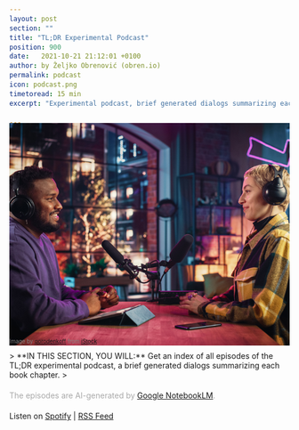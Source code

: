 ```yaml
---
layout: post
section: ""
title: "TL;DR Experimental Podcast"
position: 900
date:   2021-10-21 21:12:01 +0100
author: by Željko Obrenović (obren.io)
permalink: podcast
icon: podcast.png
timetoread: 15 min
excerpt: "Experimental podcast, brief generated dialogs summarizing each book chapter. The episodes are AI-generated by Google NotebookLM."

---
```

<img style="margin-top: -20px; width: 100%; height: 400px; object-fit: cover" src="assets/images/istock/iStock-1409652094.jpg">
<div style="font-size: 70%; margin-top: -16px; color: grey; margin-bottom: 12px">
Image by <a target="_blank" href="https://www.istockphoto.com/en/portfolio/gorodenkoff">gorodenkoff</a> from <a target="_blank" href="https://www.istockphoto.com/">iStock</a>
</div>
> **IN THIS SECTION, YOU WILL:** Get an index of all episodes of the TL;DR experimental podcast, a brief generated dialogs summarizing each book chapter.
>

<style>
 .quote {
     border-left: 8px solid #d9ead3;
     padding-left: 36px;
     margin-top: 30px;
     margin-bottom: 40px;
     font-size: 130%;
     font-style: normal;
     color:#888;
 }
    @media only screen and (max-width: 768px) {
        [class= "quote"] {
            display: none;
        }
    }
h2 {
  margin-top: 40px;
}
h3 {
  margin-top: 40px;
}
.title {
  font-size: 120%;
}
.subtitle {
  font-size: 100%;
  color: grey;
}
</style>
<script>
    const podcasts = [
        {   
            title: "Pre-Seasons: Digging Into the Why",
            episodes:[ 
                {
                    title: "Introduction",
                    subtitle: "A summary of the <a href='intro'>introduction</a> chapter.",
                    file: "intro.mp3",
                    spotify: "https://open.spotify.com/episode/5SSpNetZevRe4h0NCig9cJ?si=03cdce5ef5094958",
                    notebooklm: "https://notebooklm.google.com/notebook/9f3e8678-91a4-42e3-bcbc-d50b2190132b/audio"
                },
                {
                    title: "Context & Goals",
                    subtitle: "Summary of the <a href='context'>context</a> and <a href='goals'>goals</a> chapters.",
                    file: "context-and-goals.mp3",
                    spotify: "https://open.spotify.com/episode/6zqsjQMnHMU6W06V4o2w9q?si=9e71085abda64e8b",
                    notebooklm: "https://notebooklm.google.com/notebook/ecdd13d1-bc07-4381-8dc8-2ad4388989a4/audio" 
                }
            ]
        },
        {   
            title: "Season 1: The Framework",
            episodes:[ 
                {
                    title: "Grounded Architecture Framework Overview",
                    subtitle: "A summary of the <a href='grounded-architecture'>Grounded Architecture Framework</a> chapter.",
                    file: "framework.mp3",
                    notebooklm: "https://notebooklm.google.com/notebook/5465acf5-c410-47bb-bc53-4f7f6ea8153d/audio",
                    spotify: "https://open.spotify.com/episode/067kXwqPb3DMe4pNYMTDvv?si=5cdfae54d97c42aa"
                },
                {
                    title: "Lightweight Architectural Analytics",
                    subtitle: "Summary of the <a href='analytics'>Lightweight Architectural Analytics</a> chapter.",
                    notebooklm: "https://notebooklm.google.com/notebook/0631d3e5-c779-4145-ab20-167150d20415/audio",
                    file: "analytics.mp3",
                    spotify: "https://open.spotify.com/episode/00DKKmGoLhditLNCvbHTBW?si=31c33a1d8c4e4fef"
                },
                {
                    title: "Collaborative Networks",
                    subtitle: "Summary of the <a href='people'>Collaborative Networks</a> chapter.",
                    notebooklm: "https://notebooklm.google.com/notebook/bcbf5980-925d-4f16-97f8-55a9291324e6/audio",
                    file: "people.mp3",
                    spotify: "https://open.spotify.com/episode/0CrTzVSl9QNfFSi92QgHpn?si=200873a5ba174bf2"
                },
                {
                    title: "Operating Model: General Principles",
                    subtitle: "Summary of the <a href='operating-model'>Operating Model: General Principles</a> chapter.",
                    notebooklm: "https://notebooklm.google.com/notebook/4d8e9eed-e5be-4de9-ad8f-b3eb41a8d168/audio",
                    file: "operating-model.mp3",
                    spotify: "https://open.spotify.com/episode/5h48h1zmrMHCKIdvKvrWjK?si=96e10bef94c143c7"
                },
                {
                    title: "Cooperation-Based Operating Model: Six Simple Rules",
                    subtitle: "Summary of the <a href='six-simple-rules'>Six Simple Rules</a> chapter.",
                    notebooklm: "https://notebooklm.google.com/notebook/6600f5da-8ecf-41e3-8e0c-4b603193edfc/audio",
                    file: "six-simple-rules.mp3",
                    spotify: "https://open.spotify.com/episode/3w1SxajFCOgJ80oIdubQE7?si=8028da4b439d4fe9"
                },
                {
                    title: "Operating Model: Nudge, Taxation, Mandates",
                    subtitle: "Summary of the <a href='governance'>Nudge, Taxation, Mandates</a> chapter.",
                    notebooklm: "https://notebooklm.google.com/notebook/d0753e7c-53b6-44f2-8a42-88d19bea20e5/audio",
                    file: "governance.mp3",
                    spotify: "https://open.spotify.com/episode/2UTAYFVJoWRmvX5CvJsJST?si=83969e560b6c4886"
                },
                {
                    title: "Transforming Organizations with Grounded Architecture",
                    subtitle: "Summary of the <a href='transforming'>Transforming Organizations with Grounded Architecture</a> chapter.",
                    notebooklm: "https://notebooklm.google.com/notebook/ac5ec316-146e-4d3f-88ba-c3bb8c6a8cbc/audio",
                    file: "transforming.mp3",
                    spotify: "https://open.spotify.com/episode/2Z7tUlCP5BGGQzljXtW6Tf?si=6a9188d95e184d95"
                }
            ]
        },
        {   
            title: "Season 2: On Being Architect",
            episodes:[ 
                {
                    title: "On Being Architect",
                    subtitle: "A summary of the <a href='being-architect'>On Being Architect</a> introduction chapter.",
                    file: "being-architect.mp3",
                    notebooklm: "https://notebooklm.google.com/notebook/176191ad-c48c-429c-987a-129a4e75a001/audio",
                    spotify: "https://open.spotify.com/episode/0kS3XyLgOoQgjx4wsyfif1?si=hHV8N6DpS5G10ir7PE9YaQ"
                },
                {
                    title: "Building Skills",
                    subtitle: "A summary of the <a href='skills'>Building Skills</a> chapter.",
                    file: "skills.mp3",
                    notebooklm: "https://notebooklm.google.com/notebook/b68fd27d-70a7-4bd8-830b-33eeab97c6d6/audio",
                    spotify: "https://open.spotify.com/episode/4i9GcceqvrbPZ7XwVgpMAO?si=75AssaZXR7CFULaPtWVHWQ"
                },
                {
                    title: "Making Impact",
                    subtitle: "A summary of the <a href='impact'>Making Impact</a> chapter.",
                    file: "impact.mp3",
                    notebooklm: "https://notebooklm.google.com/notebook/a7053d30-ac48-413c-b0cb-d4f477d0dc71/audio",
                    spotify: "https://open.spotify.com/episode/3IcKdwPbkfPX0ZqSfREwb4?si=diPB2DuYR0Gb1uaOjB7hmQ"
                },
                {
                    title: "Leadership Traits",
                    subtitle: "A summary of the <a href='leadership'>Leadership Traits</a> chapter.",
                    file: "leadership.mp3",
                    notebooklm: "https://notebooklm.google.com/notebook/5d568d79-411f-48d4-81d0-0b6b5e2ded6d/audio",
                    spotify: "https://open.spotify.com/episode/2tlTR5giWoHFjG7pRUCD0p?si=HQPhu78zRX2idM9twzfHdw"
                },
                {
                    title: "Thinking Like an Architect: Architects as Superglue",
                    subtitle: "A summary of the <a href='superglue'>Thinking Like an Architect: Architects as Superglue</a> chapter.",
                    file: "superglue.mp3",
                    notebooklm: "https://notebooklm.google.com/notebook/3fc369b1-f059-4948-a014-cbde400bda3b/audio",
                    spotify: "https://open.spotify.com/episode/6SKAbxK0KYD9zgX2fofdJT?si=yKJw-V-xQj66FrTmFKm4mw"
                },
                {
                    title: "Thinking Like an Architect: Balancing Curiosity, Doubt, Vision, and Skepticism",
                    subtitle: "A summary of the <a href='balancing'>Thinking Like an Architect: Balancing Curiosity, Doubt, Vision, and Skepticism</a> chapter.",
                    file: "balancing.mp3",
                    notebooklm: "https://notebooklm.google.com/notebook/a49239a5-2d7f-470a-8501-d9ed66eaab20/audio",
                    spotify: "https://open.spotify.com/episode/1VY8J9LhSPjQvbHCkN2y7I?si=sEFc9RHLSt6ObyxW8CnbgA"
                },
                {
                    title: "Architects' Career Paths",
                    subtitle: "A summary of the <a href='career-paths'>Architects' Career Paths</a> chapter.",
                    file: "career-paths.mp3",
                    notebooklm: "https://notebooklm.google.com/notebook/d9bf380f-9695-4634-b3e0-f5ae3e3f3245/audio",
                    spotify: "https://open.spotify.com/episode/1zf0ZMvOZoawADSG9E1s0l?si=_G56cvMBRtSPUUQ8uLQ8OA"
                }
            ]
        },
        {   
            title: "Season 3: On Human Complexity",
            episodes:[ 
                {
                    title: "On Human Complexity",
                    subtitle: "A summary of the <a href='human-complexity'>On Human Complexity</a> introduction chapter.",
                    file: "human-complexity.mp3",
                    notebooklm: "https://notebooklm.google.com/notebook/edafeb4c-6e4e-4ebd-a331-91d9b3e57242/audio",
                    spotify: "https://open.spotify.com/episode/1QGRyF9eHOcOftpbaZm6Wv?si=Zb5dTbDiQLOKpIvvPnao1Q"
                },
                {
                    title: "The Culture Map: Architects' Culture Compass",
                    subtitle: "A summary of the <a href='culture-map'>The Culture Map: Architects' Culture Compass</a> chapter.",
                    file: "culture-map.mp3",
                    notebooklm: "https://notebooklm.google.com/notebook/8a6ea5b2-b09b-41d9-b573-14566f918c82/audio",
                    spotify: "https://open.spotify.com/episode/5DNNUjMolzJz5hvw2o6JH3?si=E63LplSPT8y5GTGVwHKoKw"
                },
                {
                    title: "The Culture Map (Confrontational Style)",
                    subtitle: "A second take on the <a href='culture-map'>The Culture Map: Architects' Culture Compass</a> chapter. This time hosts use a confrontational style to illustrate impact of cultural differences on communication and disagreements.",
                    file: "culture-map-confrontational.mp3",
                    notebooklm: "https://notebooklm.google.com/notebook/7b302b1e-d37e-406f-b0b4-7fe484155822/audio",
                    spotify: "https://open.spotify.com/episode/7AqRd8JM5s2xwzSOCJSuKb?si=cL61lm-mTnOmO4JoudPAXQ"
                },
                {
                    title: "The Human Side of Decision-Making",
                    subtitle: "A summary of the <a href='human-decisions'>The Human Side of Decision-Making</a> chapter.",
                    file: "human-decisions.mp3",
                    notebooklm: "https://notebooklm.google.com/notebook/cb57768f-64b8-48f1-a307-0d71da992e3d/audio",
                    spotify: "https://open.spotify.com/episode/0wPe0d2uCDGOwjLdFvfLpG?si=k9P84u3oRtC5tA0WjcvPtQ"
                },
                {
                    title: "Effortless Architecture",
                    subtitle: "A summary of the <a href='effortless'>Effortless Architecture</a> chapter.",
                    file: "effortless.mp3",
                    notebooklm: "https://notebooklm.google.com/notebook/0907e487-9e36-481e-b0a7-7a4ecb972d8e/audio",
                    spotify: "https://open.spotify.com/episode/1H824sdiV7Ju2ZncaCHzIR?si=CSFjbLLTTryC_-70BymmMw"
                }
            ]
        },
        {   
            title: "Season 4: On Strategy",
            episodes:[ 
                {
                    title: "On Strategy",
                    subtitle: "A summary of the <a href='strategy'>On Strategy</a> introduction chapter.",
                    file: "strategy.mp3",
                    notebooklm: "https://notebooklm.google.com/notebook/954b4e3b-11f5-495f-9eab-c4d9bc6956e9/audio",
                    spotify: "https://open.spotify.com/episode/5ibFMUv68hrYOOnKOSaCv5?si=T4a-D4_qTh2lIPkLBClTnw"
                },
                {
                    title: "Enterprise Architecture as Strategy",
                    subtitle: "A summary of the <a href='ea-as-strategy'>Enterprise Architecture as Strategy</a> chapter.",
                    file: "ea-as-strategy.mp3",
                    notebooklm: "https://notebooklm.google.com/notebook/40d659d4-ffe0-4176-9cf2-f03aa9f16849/audio",
                    spotify: "https://open.spotify.com/episode/2vnGmCiZUSR6WRH76hknGv?si=KCcx0PGVQTKtRqIkB-4bGQ"
                },
                {
                    title: "Hunting the Ghost of Business Architecture",
                    subtitle: "A summary of the <a href='business-architecture'>Hunting the Ghost of Business Architecture</a> chapter.",
                    file: "business-architecture.mp3",
                    notebooklm: "https://notebooklm.google.com/notebook/4fcbcf36-ac9f-4e52-9f01-6bc251769a6c/audio",
                    spotify: "https://open.spotify.com/episode/4xHNtXiFDjnV8Bosau4Hrm?si=4eyyCNA4SquG90xsOA3lGw"
                },
                {
                    title: "Outsourcing Strategies",
                    subtitle: "A summary of the <a href='outsourcing'>Outsourcing Strategies</a> chapter.",
                    file: "outsourcing.mp3",
                    notebooklm: "https://notebooklm.google.com/notebook/aadff0ee-f821-4328-bf3b-2691c230a3a8/audio",
                    spotify: "https://open.spotify.com/episode/32vfl26QpLOVM9bAFrPkQe?si=R8TDIEIBQh2ZjCA67fIqaQ"
                },
                {
                    title: "Achieving Market Leadership",
                    subtitle: "A summary of the <a href='market-leadership'>Achieving Market Leadership</a> chapter.",
                    file: "market-leadership.mp3",
                    notebooklm: "https://notebooklm.google.com/notebook/e7921f18-00c2-4da3-b537-3073c41cab88/audio",
                    spotify: "https://open.spotify.com/episode/0S25mDfE35gv3EUHX2oOes?si=HC62zuHQQRGKwR_nXcMbwA"
                },
                {
                    title: "Value-Based Strategy",
                    subtitle: "A summary of the <a href='value-based-strategy'>Value-Based Strategy</a> chapter.",
                    file: "value-based-strategy.mp3",
                    notebooklm: "https://notebooklm.google.com/notebook/0c8ccecb-b360-4f4d-8258-81430375f3e6/audio",
                    spotify: "https://open.spotify.com/episode/055GIpxLymBM9W9eiMNYJs?si=DJheL5zXRRC8kCa8Ddo3UA"
                },
                {
                    title: "Marketplace Strategies: What Digital Marketplaces Sell?",
                    subtitle: "A summary of the <a href='marketplaces'>Marketplace Strategies: What Digital Marketplaces Sell?</a> chapter.",
                    file: "marketplaces.mp3",
                    notebooklm: "https://notebooklm.google.com/notebook/53080ac8-d11a-4984-916c-ee9cdd3470fe/audio",
                    spotify: "https://open.spotify.com/episode/2D4qaQuf2FZALvVjEb7XCv?si=dsLkFX1dT86ehpemJWmySg"
                },
                {
                    title: "Connecting Marketing, Sales, and Customer Service Strategies",
                    subtitle: "A summary of the <a href='marketing-sales-strategy'>Connecting Marketing, Sales, and Customer Service Strategies</a> chapter.",
                    file: "marketing-sales-strategy.mp3",
                    notebooklm: "https://notebooklm.google.com/notebook/8a9e3ef3-29fb-4782-806d-8945e0008ce7/audio",
                    spotify: "https://open.spotify.com/episode/3rydyBBckD2BmhvQsgIfDJ?si=HzM9hnNYTgOM377-T9KwGw"
                },
                {
                    title: "Culture As a Strategy (aka Culture Eats Strategy for Breakfast)",
                    subtitle: "A summary of the <a href='culture-strategy'>Culture As a Strategy (aka Culture Eats Strategy for Breakfast)</a> chapter.",
                    file: "culture-strategy.mp3",
                    notebooklm: "https://notebooklm.google.com/notebook/b46eb06c-dccc-4706-9e9f-89a16a548895/audio",
                    spotify: "https://open.spotify.com/episode/0BiW7lb6EADUvLk6MMRqfG?si=OTA5NzJ9RGWo9cmCSdKn8g"
                }
            ]
        },
        {   
            title: "Season 5: Learning From Other Fields",
            episodes:[ 
                {
                    title: "Expanding the Architect's Toolkit: Learning From Other Fields",
                    subtitle: "A summary of the <a href='expanding-toolkit'>Expanding the Architect's Toolkit: Learning From Other Fields</a> introduction chapter.",
                    file: "expanding-toolkit.mp3",
                    notebooklm: "https://notebooklm.google.com/notebook/8032510c-ec44-4ee3-a979-d57954b2ec03/audio",
                    spotify: "https://open.spotify.com/episode/5JZ6E0FcillI4mCoK2aymu?si=YWPiwzZGSna6nX7Ppr--Qg"
                },
                {
                    title: "Economic Modeling With ROI and Financial Options: Learning From the Finance Field",
                    subtitle: "A summary of the <a href='economics'>Economic Modeling With ROI and Financial Options: Learning From the Finance Field</a> chapter.",
                    file: "economics.mp3",
                    notebooklm: "https://notebooklm.google.com/notebook/4bc66888-89cf-4f1f-88c9-c5c26657c87b/audio",
                    spotify: "https://open.spotify.com/episode/1bUhfia9TkwvVKEBJLdzhp?si=F5aXU59GTImA89dJHeQKqg"
                },
                {
                    title: "Architecture in Product-Led Organizations: Learning From Customer-Centric Fields",
                    subtitle: "A summary of the <a href='product'>Architecture in Product-Led Organizations: Learning From Customer-Centric Fields</a> chapter.",
                    file: "product.mp3",
                    notebooklm: "https://notebooklm.google.com/notebook/4d8f7d37-601e-44c3-b8f6-ba2c13091934/audio",
                    spotify: "https://open.spotify.com/episode/0nMqmouTm1MsDlIgI5Wrxi?si=qJVDkEM8SoGftU_aJkUEaA"
                },
                {
                    title: "Decision Intelligence in IT Architecture: Learning From Data, Social, and Managerial Fields",
                    subtitle: "A summary of the <a href='decision-intelligence'>Decision Intelligence in IT Architecture: Learning From Data, Social, and Managerial Fields</a> chapter.",
                    file: "decision-intelligence.mp3",
                    notebooklm: "https://notebooklm.google.com/notebook/22f18a5a-88ea-493e-adae-38e928f6a97c/audio",
                    spotify: "https://open.spotify.com/episode/5yz8glpHVNYA4qJXH8tFh1?si=968-czNVQiC_lvPIGGaR6w"
                },
                {
                    title: "How Big Transformations Get Done: Learning From Mega-Projects",
                    subtitle: "A summary of the <a href='big-transformations'>How Big Transformations Get Done: Learning From Mega-Projects</a> chapter.",
                    file: "big-transformations.mp3",
                    notebooklm: "https://notebooklm.google.com/notebook/cb2f84f7-0694-4b0e-9f5c-9dd21b67308a/audio",
                    spotify: "https://open.spotify.com/episode/4d80CL2AZQGSRCEZKmMcWH?si=84db4691f27445d2"
                }
            ]
        },
        {   
            title: "Post-Season 5: Summary of the Book",
            episodes:[ 
                {
                    title: "Summary",
                    subtitle: "A summary of the <a href='summary'>Summary</a> chapter.",
                    file: "summary.mp3",
                    notebooklm: "https://notebooklm.google.com/notebook/aa3089bc-2777-4d3c-b18a-be7847c7a91e/audio",
                    spotify: "https://open.spotify.com/episode/0x0D6xL5JrDFnrOZbHaaKw?si=a8969b9f2f854ba6"
                }
            ]
        },
        {   
            title: "Season 6: Appendixes",
            episodes:[ 
                {
                    title: "To Probe Further: Online Appendix Overview",
                    subtitle: "A summary of the <a href='appendix'>To Probe Further: Online Appendix Overview</a> introduction chapter.",
                    file: "appendix.mp3",
                    notebooklm: "https://notebooklm.google.com/notebook/c40e3da4-b0ba-4f0b-a05a-5cc135167309/audio",
                    spotify: "https://open.spotify.com/episode/401cuHiQ5c7wa1N24a7m6G?si=b4c7426accad40f2"
                },
                {
                    title: "Favorite Quotes",
                    subtitle: "A summary of the <a href='quotes'>Favorite Quotes</a> appendix.",
                    file: "quotes.mp3",
                    notebooklm: "https://notebooklm.google.com/notebook/4b001470-ecf2-4d0e-b137-c3552a39d543/audio",
                    spotify: "https://open.spotify.com/episode/77RnOgJ3BVeHznzFLPwLw0?si=9cf32a54569a44db"
                },
                {
                    title: "Bookshelf",
                    subtitle: "A summary of the <a href='bookshelf'>Bookshelf</a> appendix.",
                    file: "bookshelf.mp3",
                    notebooklm: "https://notebooklm.google.com/notebook/d964d485-a31b-464c-af45-6757c8f7cb21/audio",
                    spotify: "https://open.spotify.com/episode/607hsZFa0M6GF9zkk4cGP9?si=5817598b69ab431c"
                },
                {
                    title: "Career Resources",
                    subtitle: "A summary of the <a href='growing'>Career Resources</a> appendix.",
                    file: "growing.mp3",
                    notebooklm: "https://notebooklm.google.com/notebook/78ffb19a-3188-4938-ad08-8ededf433db6/audio",
                    spotify: "https://open.spotify.com/episode/1rXU18LjsfUI62n0e365dy?si=9af1d564c5c445ae"
                },
                {
                    title: "Architect Archetypes",
                    subtitle: "A summary of the <a href='archetypes'>Architect Archetypes</a> appendix.",
                    file: "archetypes.mp3",
                    notebooklm: "https://notebooklm.google.com/notebook/dfa0a3b1-567f-4b41-82c6-989298c279d9/audio",
                    spotify: "https://open.spotify.com/episode/1GigfcjM5twnYEYp20GAz0?si=45b4f18ae7864260"
                },
                {
                    title: "Effective Communication",
                    subtitle: "A summary of the <a href='communication'>Effective Communication</a> appendix.",
                    file: "communication.mp3",
                    notebooklm: "https://notebooklm.google.com/notebook/b4e7492f-3dd4-4860-92de-a8fefad955bd/audio",
                    spotify: "https://open.spotify.com/episode/0mpZVIDYld1lPPL9vZjN9Y?si=112619d0cc274b48"
                },
                {
                    title: "Working With Toxic Colleagues",
                    subtitle: "A summary of the <a href='toxic-colleagues'>Working With Toxic Colleagues</a> appendix.",
                    file: "toxic-colleagues.mp3",
                    notebooklm: "https://notebooklm.google.com/notebook/7aa68e15-536a-4bd2-9bd2-1489e4deee05/audio",
                    spotify: "https://open.spotify.com/episode/2MoZuIChz4OxGvs1ykdTh5?si=ca85bc21caeb456c"
                },
                {
                    title: "Dealing With Scapegoating at Work",
                    subtitle: "A summary of the <a href='scapegoating'>Dealing With Scapegoating at Work</a> appendix.",
                    file: "scapegoating.mp3",
                    notebooklm: "https://notebooklm.google.com/notebook/933fc023-3a41-4cd9-9983-cb99e6806f7c/audio",
                    spotify: "https://open.spotify.com/episode/7lsDGhQV81PwpcHCEKadRA?si=0eef02a3c3934517"
                },
                {
                    title: "ISO 25010 Standard",
                    subtitle: "A summary of the <a href='iso25010'>ISO 25010 Standard</a> appendix.",
                    file: "iso25010.mp3",
                    notebooklm: "https://notebooklm.google.com/notebook/d2e7c236-fb02-4200-b15e-d7b455aa6813/audio",
                    spotify: "https://open.spotify.com/episode/1YxB9Mfw9uMHhoVvlWJIqA?si=6774817a2f974168"
                },
                {
                    title: "Cloud Design Patterns",
                    subtitle: "A summary of the <a href='cloud-design-patterns'>Cloud Design Patterns</a> appendix.",
                    file: "cloud-design-patterns.mp3",
                    notebooklm: "https://notebooklm.google.com/notebook/2fcee684-6a87-4ac6-af3c-35b6c9f3b746/audio",
                    spotify: "https://open.spotify.com/episode/7oEv067ot97RKn6octRks8?si=53b5d55cdd7248ba"
                },
                {
                    title: "High Performing Technology Organizations",
                    subtitle: "A summary of the <a href='high-performing-organizations'>High Performing Technology Organizations</a> appendix.",
                    file: "high-performing-organizations.mp3",
                    notebooklm: "https://notebooklm.google.com/notebook/cd54def8-6f4d-484c-8c9c-f51fb6b7a888/audio",
                    spotify: "https://open.spotify.com/episode/33IujE7DIOFxUBgm2s1i0i?si=8acb338a5945499b"
                },
                {
                    title: "Tools",
                    subtitle: "A summary of the <a href='tools'>Tools</a> appendix.",
                    file: "tools.mp3",
                    notebooklm: "https://notebooklm.google.com/notebook/c5229211-47b4-4495-ba04-35e456176a71/audio",
                    spotify: "https://open.spotify.com/episode/7aMdcwV5z9Yu6bC78TGQ3v?si=e84208717f8a435c"
                },
                {
                    title: "Software Tools: Generative AI Prompts",
                    subtitle: "A summary of the <a href='gen-ai-prompts'>Software Tools: Generative AI Prompts</a> appendix.",
                    file: "gen-ai-prompts.mp3",
                    notebooklm: "https://notebooklm.google.com/notebook/e6124aaf-a7a4-46b7-b5f3-f3a32d32f038/audio",
                    spotify: "https://open.spotify.com/episode/22MPFDRMsAwkvQWPkk26yq?si=24f3b0c2552f4808"
                },
                {
                    title: "Software Tools: Examples and Screenshots",
                    subtitle: "A summary of the <a href='screenshots'>Software Tools: Examples and Screenshots</a> appendix.",
                    file: "screenshots.mp3",
                    notebooklm: "https://notebooklm.google.com/notebook/992dd1f1-3853-489b-9723-73816ce37d31/audio",
                    spotify: "https://open.spotify.com/episode/3tND5tAxmykSEfy1qBvcWI?si=a542fae45de54786"
                },
                {
                    title: "Building Lightweight Architectural Analytics",
                    subtitle: "A summary of the <a href='data-website'>Building Lightweight Architectural Analytics</a> appendix.",
                    file: "data-website.mp3",
                    notebooklm: "https://notebooklm.google.com/notebook/2e363673-013d-4e37-99b2-eb6c13229907/audio",
                    spotify: "https://open.spotify.com/episode/6XNKQ45ofTHJtA3VEzY5n0?si=4d5786a282b64923"
                },
                {
                    title: "Cheat Sheet",
                    subtitle: "A summary of the <a href='cheat-sheet'>Cheat Sheet</a> appendix.",
                    file: "cheat-sheet.mp3",
                    notebooklm: "https://notebooklm.google.com/notebook/abc97529-acd7-49a7-8323-0f4053425f39/audio",
                    spotify: "https://open.spotify.com/episode/2EYcBZbk0ZeTEHKewrMqdZ?si=e0809dcf6a1549b8"
                }
            ]
        },
        {   
            title: "Season 7: New Chapters",
            episodes:[ 
                {
                    title: "Operating Model: Leveraging The Full Potential of Generative AI for IT Architecture",
                    subtitle: "A summary of the <a href='gen-ai-potential'>Leveraging The Full Potential of Generative AI for IT Architecture</a> introduction chapter.",
                    file: "gen-ai-potential.mp3",
                    notebooklm: "https://notebooklm.google.com/notebook/e9b996bf-05ce-472c-9542-3f1a206d93c7/audio",
                    spotify: "https://open.spotify.com/episode/6oOCYLSsbNxwSqzrXA9QPY?si=50eaff6ec4194d27"
                }
            ]
        }
    ];
</script>
<div style="margin-bottom: 20px; margin-top: 20px; color: darkgrey">
The episodes are AI-generated by <a href="https://notebooklm.google.com/" target="_blank">Google NotebookLM</a>.
</div>

<div>
Listen on <a target="_blank" href="https://open.spotify.com/show/7lZFRV61H4oQ4uhHKZS4jI?si=QUCndprIQ7e6W-LuYHWqng">Spotify</a> | <a target="_blank" href="https://anchor.fm/s/10432fed8/podcast/production/rss">RSS Feed</a>
</div>

<div id="content"></div>

<script>
    let html = '';
    podcasts.forEach(podcast => {
        html += '<h3>' + podcast.title + '</h3>';
        html += '<table>';
        podcast.episodes.forEach(episode => {
            html += '<tr>';
            html += '<td style="width: 100px"><img style="width: 100px" src="assets/icons/podcast.png"></td>';
            html += '<td style="padding-bottom: 0">';
            html += '<div class="title"><span style="background-color: ">TL;DR: <b>' + episode.title + '</b></span></div>';
            html += '<div class="subtitle">' + episode.subtitle + '</div>';
            html += '<figure style="margin-top: 20px; margin-left: -4px">';
            html += '<audio controls src="/assets/podcast/production/' + episode.file + '"></audio>';
            html += '<a href="/assets/podcast/production/' + episode.file + '"><img src="assets/icons/download.png" title="download" style="vertical-align: top; width: 24px; padding-top: 14px; padding-left: 22px"></a>';
            html += '<a href="' + episode.notebooklm + '"><img src="assets/icons/notebooklm.png" title="NotebookLM" style="vertical-align: top; width: 34px; padding-top: 10px; padding-left: 12px"></a>';
            if (episode.spotify) {
                html += '<a href="' + episode.spotify + '" style="margin: 0; margin-left: 16px; ">';
                html += '<img style="padding: 0; margin: 0; padding-top: 10px; width: 33px; vertical-align: top" title="Listen on Spotify" src="assets/icons/spotify.png">';
                html += '</a>';
            }
            html += '</figure>';
            html += '</td>';
            html += '</tr>';
        });
        html += '</table>';
    });
    document.getElementById('content').innerHTML = html;
</script>
